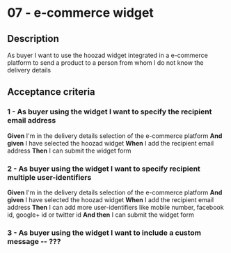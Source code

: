 # 07 - e-commerce widget

## Description
As buyer I want to use the hoozad widget integrated in a e-commerce platform to send a product to a person from whom I do not know the delivery details

## Acceptance criteria

### 1 - As buyer using the widget I want to specify the recipient email address

**Given** I'm in the delivery details selection of the e-commerce platform
**And given** I have selected the hoozad widget
**When** I add the recipient email address
**Then** I can submit the widget form

### 2 - As buyer using the widget I want to specify recipient multiple user-identifiers

**Given** I'm in the delivery details selection of the e-commerce platform
**And given** I have selected the hoozad widget
**When** I add the recipient email address
**Then** I can add more user-identifiers like mobile number, facebook id, google+ id or twitter id
**And then** I can submit the widget form

### 3 - As buyer using the widget I want to include a custom message -- ???
